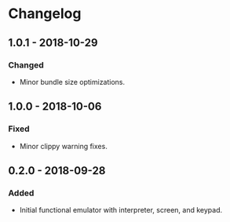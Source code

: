 # Changelog

## 1.0.1 - 2018-10-29

### Changed

 - Minor bundle size optimizations.

## 1.0.0 - 2018-10-06

### Fixed

 - Minor clippy warning fixes.

## 0.2.0 - 2018-09-28

### Added

 - Initial functional emulator with interpreter, screen, and keypad.
